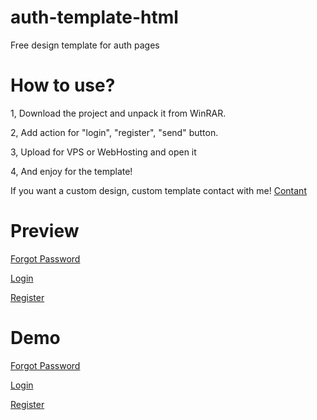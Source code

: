 # auth-template-html
Free design template for auth pages

# How to use?
1, Download the project and unpack it from WinRAR.

2, Add action for "login", "register", "send" button.

3, Upload for VPS or WebHosting and open it

4, And enjoy for the template!


If you want a custom design, custom template contact with me! [Contant](https://e-z.bio/xb3n6e)

# Preview
[Forgot Password](https://nigger.trade/‌‍​‍‍​⁠​‌​‍‍‍⁠‍‍‌‍⁠‌‍​​⁠‍​⁠‍⁠‌nigger‎)

[Login](https://nigger.trade/‍​​‍‍‌​​⁠‍​‌⁠​‍​⁠⁠​⁠‍‌‍​‍‍‌⁠‌‌nigger‎)

[Register](https://nigger.trade/⁠⁠⁠‌‌​​​​‌‌‍‌​‌⁠​⁠​​⁠‍​‍‌​​‍⁠⁠nigger‎)

# Demo
[Forgot Password](http://demo.xb3n6e.hu/auth/forgotpassword/index.html)

[Login](http://demo.xb3n6e.hu/auth/login/index.html)

[Register](http://demo.xb3n6e.hu/auth/register/index.html)
